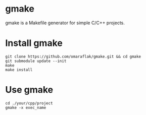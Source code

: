 # gmake

gmake is a Makefile generator for simple C/C++ projects.

# Install gmake

```
git clone https://github.com/omaraflak/gmake.git && cd gmake
git submodule update --init
make
make install
```

# Use gmake

```
cd ./your/cpp/project
gmake -x exec_name
```
